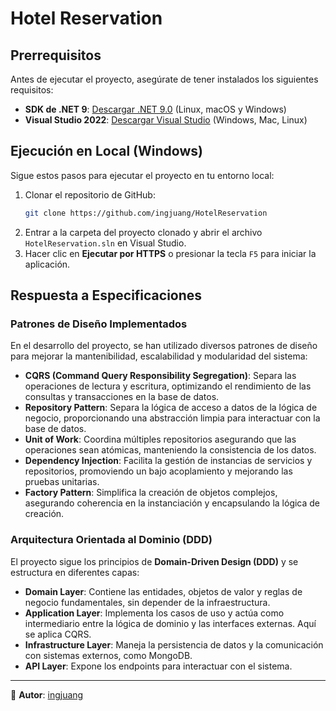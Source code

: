# Hotel Reservation

## Prerrequisitos

Antes de ejecutar el proyecto, asegúrate de tener instalados los siguientes requisitos:

- **SDK de .NET 9**: [Descargar .NET 9.0](https://dotnet.microsoft.com/en-us/download/dotnet/9.0) (Linux, macOS y Windows)
- **Visual Studio 2022**: [Descargar Visual Studio](https://visualstudio.microsoft.com/downloads/) (Windows, Mac, Linux)

## Ejecución en Local (Windows)

Sigue estos pasos para ejecutar el proyecto en tu entorno local:

1. Clonar el repositorio de GitHub:
   ```sh
   git clone https://github.com/ingjuang/HotelReservation
   ```
2. Entrar a la carpeta del proyecto clonado y abrir el archivo `HotelReservation.sln` en Visual Studio.
3. Hacer clic en **Ejecutar por HTTPS** o presionar la tecla `F5` para iniciar la aplicación.

## Respuesta a Especificaciones

### Patrones de Diseño Implementados

En el desarrollo del proyecto, se han utilizado diversos patrones de diseño para mejorar la mantenibilidad, escalabilidad y modularidad del sistema:

- **CQRS (Command Query Responsibility Segregation)**: Separa las operaciones de lectura y escritura, optimizando el rendimiento de las consultas y transacciones en la base de datos.
- **Repository Pattern**: Separa la lógica de acceso a datos de la lógica de negocio, proporcionando una abstracción limpia para interactuar con la base de datos.
- **Unit of Work**: Coordina múltiples repositorios asegurando que las operaciones sean atómicas, manteniendo la consistencia de los datos.
- **Dependency Injection**: Facilita la gestión de instancias de servicios y repositorios, promoviendo un bajo acoplamiento y mejorando las pruebas unitarias.
- **Factory Pattern**: Simplifica la creación de objetos complejos, asegurando coherencia en la instanciación y encapsulando la lógica de creación.

### Arquitectura Orientada al Dominio (DDD)

El proyecto sigue los principios de **Domain-Driven Design (DDD)** y se estructura en diferentes capas:

- **Domain Layer**: Contiene las entidades, objetos de valor y reglas de negocio fundamentales, sin depender de la infraestructura.
- **Application Layer**: Implementa los casos de uso y actúa como intermediario entre la lógica de dominio y las interfaces externas. Aquí se aplica CQRS.
- **Infrastructure Layer**: Maneja la persistencia de datos y la comunicación con sistemas externos, como MongoDB.
- **API Layer**: Expone los endpoints para interactuar con el sistema.

---

📌 **Autor**: [ingjuang](https://github.com/ingjuang)

